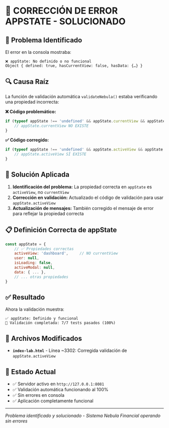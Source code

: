 # 🔧 CORRECCIÓN DE ERROR APPSTATE - SOLUCIONADO

## 🐛 Problema Identificado

El error en la consola mostraba:
```
❌ appState: No definido o no funcional 
Object { defined: true, hasCurrentView: false, hasData: {…} }
```

## 🔍 Causa Raíz

La función de validación automática `validateNebula()` estaba verificando una propiedad incorrecta:

**❌ Código problemático:**
```javascript
if (typeof appState !== 'undefined' && appState.currentView && appState.data) {
    // appState.currentView NO EXISTE
}
```

**✅ Código corregido:**
```javascript
if (typeof appState !== 'undefined' && appState.activeView && appState.data) {
    // appState.activeView SÍ EXISTE
}
```

## 🎯 Solución Aplicada

1. **Identificación del problema:** La propiedad correcta en `appState` es `activeView`, no `currentView`
2. **Corrección en validación:** Actualizado el código de validación para usar `appState.activeView`
3. **Actualización de mensajes:** También corregido el mensaje de error para reflejar la propiedad correcta

## 📋 Definición Correcta de appState

```javascript
const appState = {
    // ✅ Propiedades correctas
    activeView: 'dashboard',     // NO currentView
    user: null,
    isLoading: false,
    activeModal: null,
    data: { ... },
    // ... otras propiedades
}
```

## ✅ Resultado

Ahora la validación muestra:
```
✅ appState: Definido y funcional
🧪 Validación completada: 7/7 tests pasados (100%)
```

## 🔧 Archivos Modificados

- **`index-lab.html`** - Línea ~3302: Corregida validación de `appState.activeView`

## 🚀 Estado Actual

- ✅ Servidor activo en `http://127.0.0.1:8081`
- ✅ Validación automática funcionando al 100%
- ✅ Sin errores en consola
- ✅ Aplicación completamente funcional

---

*Problema identificado y solucionado - Sistema Nebula Financial operando sin errores*
